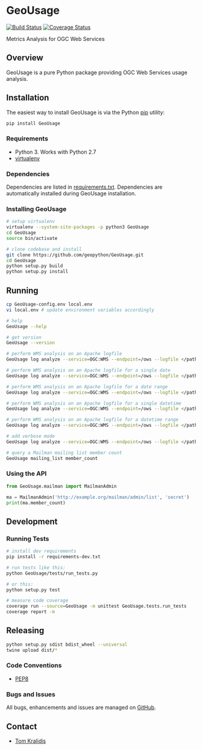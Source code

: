 # GeoUsage
[![Build Status](https://travis-ci.org/geopython/GeoUsage.png)](https://travis-ci.org/geopython/GeoUsage)
[![Coverage Status](https://coveralls.io/repos/github/geopython/GeoUsage/badge.svg?branch=master)](https://coveralls.io/github/geopython/GeoUsage?branch=master)

Metrics Analysis for OGC Web Services

## Overview

GeoUsage is a pure Python package providing OGC Web Services usage analysis.

## Installation

The easiest way to install GeoUsage is via the Python [pip](https://pip.pypa.io/en/stable/)
utility:

```bash
pip install GeoUsage
```

### Requirements
- Python 3.  Works with Python 2.7
- [virtualenv](https://virtualenv.pypa.io/)

### Dependencies
Dependencies are listed in [requirements.txt](requirements.txt). Dependencies
are automatically installed during GeoUsage installation.

### Installing GeoUsage

```bash
# setup virtualenv
virtualenv --system-site-packages -p python3 GeoUsage
cd GeoUsage
source bin/activate

# clone codebase and install
git clone https://github.com/geopython/GeoUsage.git
cd GeoUsage
python setup.py build
python setup.py install
```

## Running

```bash
cp GeoUsage-config.env local.env
vi local.env # update environment variables accordingly

# help
GeoUsage --help

# get version
GeoUsage --version

# perform WMS analysis on an Apache logfile
GeoUsage log analyze --service=OGC:WMS --endpoint=/ows --logfile </path/to/apache_logfile>

# perform WMS analysis on an Apache logfile for a single date
GeoUsage log analyze --service=OGC:WMS --endpoint=/ows --logfile </path/to/apache_logfile> --time=2018-01-26

# perform WMS analysis on an Apache logfile for a date range
GeoUsage log analyze --service=OGC:WMS --endpoint=/ows --logfile </path/to/apache_logfile> --time=2018-01-26/2018-01-27

# perform WMS analysis on an Apache logfile for a single datetime
GeoUsage log analyze --service=OGC:WMS --endpoint=/ows --logfile </path/to/apache_logfile> --time=2018-01-26T11:11:11

# perform WMS analysis on an Apache logfile for a datetime range
GeoUsage log analyze --service=OGC:WMS --endpoint=/ows --logfile </path/to/apache_logfile> --time=2018-01-26T11:11:11/2018-01-27T12:32:11

# add verbose mode
GeoUsage log analyze --service=OGC:WMS --endpoint=/ows --logfile </path/to/apache_logfile> --verbosity=INFO

# query a Mailman mailing list member count
GeoUsage mailing_list member_count
```

### Using the API

```python
from GeoUsage.mailman import MailmanAdmin

ma = MailmanAdmin('http://example.org/mailman/admin/list', 'secret')
print(ma.member_count)

```

## Development

### Running Tests

```bash
# install dev requirements
pip install -r requirements-dev.txt

# run tests like this:
python GeoUsage/tests/run_tests.py

# or this:
python setup.py test

# measure code coverage
coverage run --source=GeoUsage -m unittest GeoUsage.tests.run_tests
coverage report -m
```

## Releasing

```bash
python setup.py sdist bdist_wheel --universal
twine upload dist/*
```

### Code Conventions

* [PEP8](https://www.python.org/dev/peps/pep-0008)

### Bugs and Issues

All bugs, enhancements and issues are managed on [GitHub](https://github.com/geopython/GeoUsage/issues).

## Contact

* [Tom Kralidis](https://github.com/tomkralidis)

